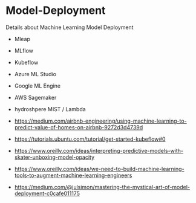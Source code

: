 # Model-Deployment
Details about Machine Learning Model Deployment

* Mleap
* MLflow
* Kubeflow
* Azure ML Studio
* Google ML Engine
* AWS Sagemaker
* hydroshpere MIST / Lambda

* https://medium.com/airbnb-engineering/using-machine-learning-to-predict-value-of-homes-on-airbnb-9272d3d4739d  

* https://tutorials.ubuntu.com/tutorial/get-started-kubeflow#0  
* https://www.oreilly.com/ideas/interpreting-predictive-models-with-skater-unboxing-model-opacity  
* https://www.oreilly.com/ideas/we-need-to-build-machine-learning-tools-to-augment-machine-learning-engineers  
* https://medium.com/@julsimon/mastering-the-mystical-art-of-model-deployment-c0cafe011175  
